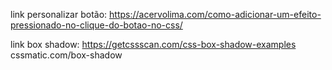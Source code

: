 link personalizar botão: https://acervolima.com/como-adicionar-um-efeito-pressionado-no-clique-do-botao-no-css/

link box shadow: https://getcssscan.com/css-box-shadow-examples
cssmatic.com/box-shadow
